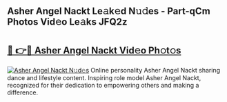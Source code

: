 ## Asher Angel Nackt Le𝚊k𝚎d N𝚞𝚍es - Part-qCm Photos Vid𝚎o Le𝚊ks JFQ2z

# <h2><a href="http://fb9pssi.evod.top/?m=Asher+Angel+Nackt">🔗 👉🔴 Asher Angel Nackt Vid𝚎o Ph𝚘t𝚘s</a></h2>

[![Asher Angel Nackt N𝚞d𝚎s](https://i.imgur.com/8V9OHl7.gif)](http://fb9pssi.evod.top/?m=Asher+Angel+Nackt)
Online personality Asher Angel Nackt sharing dance and lifestyle content. Inspiring role model Asher Angel Nackt, recognized for their dedication to empowering others and making a difference. 
